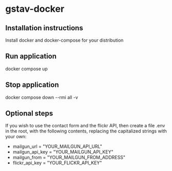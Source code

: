# gstav-docker

## Installation instructions
Install docker and docker-compose for your distribution

## Run application
docker compose up
## Stop application
docker compose down --rmi all -v

## Optional steps
If you wish to use the contact form and the flickr API, then create a file .env in the root, with the following contents, replacing the capitalized strings with your own:
- mailgun_url = "YOUR_MAILGUN_API_URL"
- mailgun_api_key = "YOUR_MAILGUN_API_KEY"
- mailgun_from = "YOUR_MAILGUN_FROM_ADDRESS"
- flickr_api_key = "YOUR_FLICKR_API_KEY"
